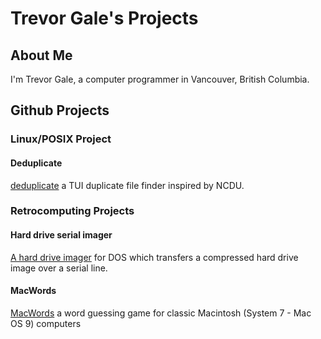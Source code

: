 # Trevor Gale's Projects

## About Me

I'm Trevor Gale, a computer programmer in Vancouver, British Columbia. 

## Github Projects

### Linux/POSIX Project

#### Deduplicate

[deduplicate](https://github.com/trevorg16/deduplicate) a TUI duplicate file finder inspired by NCDU.

### Retrocomputing Projects

#### Hard drive serial imager

[A hard drive imager](https://github.com/trevorg16/serial-hd-img) for DOS which transfers a compressed hard drive image over a serial line.

#### MacWords

[MacWords](https://github.com/trevorg16/mac-words) a word guessing game for classic Macintosh (System 7 - Mac OS 9) computers
